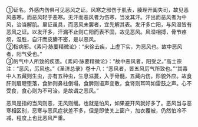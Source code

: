①证名。外感内伤俱可见恶风之证。风寒之邪伤于肌表，腠理开阖失司，故见恶风恶寒，而恶风轻于恶寒。无汗而恶风者为伤寒，当发其汗。汗出而恶风者为中风，治当解肌。里证虽具，而恶风未罢者，宜先解其表。发汗多亡阳，与风湿皆有恶风之证。以发汗多，汗漏不止则亡阳而表不固，故见恶风。风湿相搏，骨节疼烦，湿胜，自汗而皮腠不密，是以恶风。  
②指病邪。《素问·脉要精微论》：“来徐去疾，上虚下实，为恶风也。故中恶风者，阳气受也。”  
③厉气中人所致的疾患。《素问·脉要精微论》：“故中恶风者，阳受之。”高士宗注：“恶风，厉风也。”《圣济总录》卷十八：“恶风者，皆五风厉气所致也。”“其毒中人五藏则生虫，亦有五种虫，生息滋蔓，入于骨髓，五藏内伤，形貌外应。故食肝则眉睫堕落，食肺则鼻柱倒塌，食脾则语声变散，食肾则耳鸣如雷鼓之声。心不受食，食心则为不可治。是故谓之恶风。”


恶风是指的当风则恶，无风则缓。也就是怕风，如果避开风就好多了。恶风当与恶寒相区别，恶寒与恶风症状差不多，但是即使关上窗户，加衣覆被，仍然怕冷不减，程度上也比恶风严重。